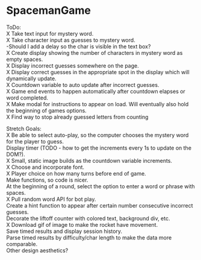 # SpacemanGame

ToDo:  
X Take text input for mystery word.  
X Take character input as guesses to mystery word.  
-Should I add a delay so the char is visible in the text box?  
X Create display showing the number of characters in mystery word as empty spaces.  
X Display incorrect guesses somewhere on the page.  
X Display correct guesses in the appropriate spot in the display which will dynamically update.  
X Countdown variable to auto update after incorrect guesses.  
X Game end events to happen automatically after countdown elapses or word completed.  
X Make modal for instructions to appear on load. Will eventually also hold the beginning of games options.  
X Find way to stop already guessed letters from counting  

Stretch Goals:  
X Be able to select auto-play, so the computer chooses the mystery word for the player to guess.  
Display timer (TODO - how to get the increments every 1s to update on the DOM?).  
X Small, static image builds as the countdown variable increments.  
X Choose and incorporate font.  
X Player choice on how many turns before end of game.  
Make functions, so code is nicer.  
At the beginning of a round, select the option to enter a word or phrase with spaces.   
X Pull random word API for bot play.  
Create a hint function to appear after certain number consecutive incorrect guesses.  
Decorate the liftoff counter with colored text, background div, etc.  
X Download gif of image to make the rocket have movement.  
Save timed results and display session history.  
Parse timed results by difficulty/char length to make the data more comparable.  
Other design aesthetics?  